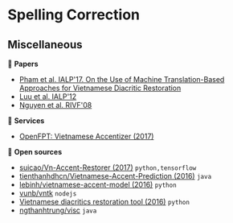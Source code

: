 # Spelling Correction

## Miscellaneous

:scroll: **Papers**

* [Pham et al. IALP'17. On the Use of Machine Translation-Based Approaches for Vietnamese Diacritic Restoration](https://arxiv.org/pdf/1709.07104.pdf)
* [Luu et al. IALP'12](http://box.jnlp.org/arc/12/12IALP-anh.pdf)
* [Nguyen et al. RIVF'08](https://drive.google.com/file/d/1RjQ7CJ-kJaULAEnIW9sGjDYXbyTDuAxZ/view?usp=sharing)

:dizzy: **Services**

* [OpenFPT: Vietnamese Accentizer (2017)](http://doc.openfpt.vn/#vietnamese-accentizer)

:file_folder: **Open sources**

* [suicao/Vn-Accent-Restorer (2017)](https://github.com/suicao/Vn-Accent-Restorer) `python,tensorflow`
* [tienthanhdhcn/Vietnamese-Accent-Prediction (2016)](https://github.com/tienthanhdhcn/Vietnamese-Accent-Prediction) `java` 
* [lebinh/vietnamese-accent-model (2016)](https://github.com/lebinh/vietnamese-accent-model) `python` 
* [vunb/vntk](https://github.com/vunb/vntk (2016)) `nodejs` 
* [Vietnamese diacritics restoration tool (2016)](https://github.com/kanjirz50/restore-tonemark) `python`
* [ngthanhtrung/visc](https://github.com/ngthanhtrung/visc (2016)) `java`
